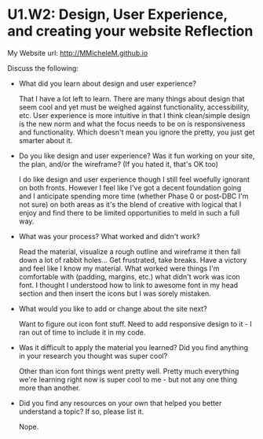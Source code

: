# U1.W2: Design, User Experience, and creating your website Reflection

My Website url: http://MMicheleM.github.io

Discuss the following:
* What did you learn about design and user experience? 

	That I have a lot left to learn. There are many things about design that seem cool and yet must be weighed against functionality, accessibility, etc. User experience is more intuitive in that I think clean/simple design is the new norm and what the focus needs to be on is responsiveness and functionality. Which doesn't mean you ignore the pretty, you just get smarter about it.

* Do you like design and user experience? Was it fun working on your site, the plan, and/or the wireframe? (If you hated it, that's OK too)

	I do like design and user experience though I still feel woefully ignorant on both fronts. However I feel like I've got a decent foundation going and I anticipate spending more time (whether Phase 0 or post-DBC I'm not sure) on both areas as it's the blend of creative with logical that I enjoy and find there to be limited opportunities to meld in such a full way. 

* What was your process? What worked and didn't work?

	Read the material, visualize a rough outline and wireframe it then fall down a lot of rabbit holes... Get frustrated, take breaks. Have a victory and feel like I know my material. What worked were things I'm comfortable with (padding, margins, etc.) what didn't work was icon font. I thought I understood how to link to awesome font in my head section and then insert the icons but I was sorely mistaken. 

* What would you like to add or change about the site next?
	
	Want to figure out icon font stuff. Need to add responsive design to it - I ran out of time to include it in my code. 

* Was it difficult to apply the material you learned? Did you find anything in your research you thought was super cool?

	Other than icon font things went pretty well. Pretty much everything we're learning right now is super cool to me - but not any one thing more than another.

* Did you find any resources on your own that helped you better understand a topic? If so, please list it.

	Nope.

